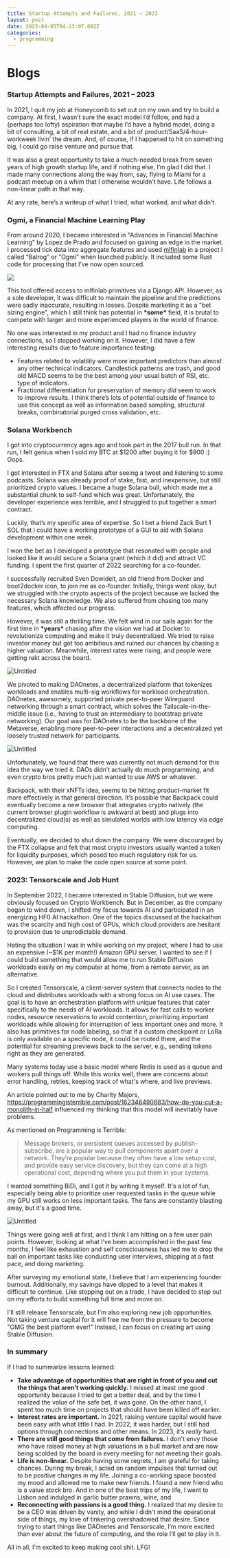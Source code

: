 ```yaml
---
title: Startup Attempts and Failures, 2021 – 2023
layout: post
date: 2023-04-05T04:23:07.602Z
categories:
  - programming
---
```

# Blogs

### Startup Attempts and Failures, 2021 – 2023

In 2021, I quit my job at Honeycomb to set out on my own and try to build a company. At first, I wasn’t sure the exact model I’d follow, and had a (perhaps too lofty) aspiration that maybe I’d have a hybrid model, doing a bit of consulting, a bit of real estate, and a bit of product/SaaS/4-hour-workweek livin’ the dream. And, of course, if I happened to hit on something big, I could go raise venture and pursue that.

It was also a great opportunity to take a much-needed break from seven years of high growth startup life, and if nothing else, I’m glad I did that. I made many connections along the way from, say, flying to Miami for a podcast meetup on a whim that I otherwise wouldn’t have. Life follows a non-linear path in that way.

At any rate, here’s a writeup of what I tried, what worked, and what didn’t.

### Ogmi, a Financial Machine Learning Play

From around 2020, I became interested in "Advances in Financial Machine Learning" by Lopez de Prado and focused on gaining an edge in the market. I processed tick data into aggregate features and used [mlfinlab](https://github.com/hudson-and-thames/mlfinlab) in a project I called “Balrog” or “Ogmi” when launched publicly. It included some Rust code for processing that I’ve now open sourced.

![](/static/images/untitled.png)

This tool offered access to mlfinlab primitives via a Django API. However, as a sole developer, it was difficult to maintain the pipeline and the predictions were sadly inaccurate, resulting in losses. Despite marketing it as a "bet sizing engine", which I still think has potential in **\***some**\*** field, it is brutal to compete with larger and more experienced players in the world of finance.

No one was interested in my product and I had no finance industry connections, so I stopped working on it. However, I did have a few interesting results due to feature importance testing:

* Features related to volatility were more important predictors than almost any other technical indicators. Candlestick patterns are trash, and good old MACD seems to be the best among your usual batch of RSI, etc. type of indicators.
* Fractional differentiation for preservation of memory *did* seem to work to improve results. I think there’s lots of potential outside of finance to use this concept as well as information based sampling, structural breaks, combinatorial purged cross validation, etc.

### Solana Workbench

I got into cryptocurrency ages ago and took part in the 2017 bull run. In that run, I felt genius when I sold my BTC at $1200 after buying it for $900 :) Oops.

I got interested in FTX and Solana after seeing a tweet and listening to some podcasts. Solana was already proof of stake, fast, and inexpensive, but still prioritized crypto values. I became a huge Solana bull, which made me a substantial chunk to self-fund which was great. Unfortunately, the developer experience was terrible, and I struggled to put together a smart contract.

Luckily, that’s my specific area of expertise. So I bet a friend Zack Burt 1 SOL that I could have a working prototype of a GUI to aid with Solana development within one week. 

I won the bet as I developed a prototype that resonated with people and looked like it would secure a Solana grant (which it did) and attract VC funding. I spent the first quarter of 2022 searching for a co-founder.

I successfully recruited Sven Dowideit, an old friend from Docker and boot2docker icon, to join me as co-founder. Initially, things went okay, but we struggled with the crypto aspects of the project because we lacked the necessary Solana knowledge. We also suffered from chasing too many features, which affected our progress.

However, it was still a thrilling time. We felt wind in our sails again for the first time in **\***years**\*** chasing after the vision we had at Docker to revolutionize computing and make it truly decentralized. We tried to raise investor money but got too ambitious and ruined our chances by chasing a higher valuation. Meanwhile, interest rates were rising, and people were getting rekt across the board.

![Untitled](/static/images/untitled-1.png)

We pivoted to making DAOnetes, a decentralized platform that tokenizes workloads and enables multi-sig workflows for workload orchestration. DAOnetes, awesomely, supported private peer-to-peer Wireguard networking through a smart contract, which solves the Tailscale-in-the-middle issue (i.e., having to trust an intermediary to bootstrap private networking). Our goal was for DAOnetes to be the backbone of the Metaverse, enabling more peer-to-peer interactions and a decentralized yet loosely trusted network for participants.

![Untitled](/static/images/untitled-2.png)

Unfortunately, we found that there was currently not much demand for this idea the way we tried it. DAOs didn’t actually do much programming, and even crypto bros pretty much just wanted to use AWS or whatever.

Backpack, with their xNFTs idea, seems to be hitting product-market fit more effectively in that general direction. It’s possible that Backpack could eventually become a new browser that integrates crypto natively (the current browser plugin workflow is awkward at best) and plugs into decentralized cloud(s) as well as simulated worlds with low latency via edge computing.

Eventually, we decided to shut down the company. We were discouraged by the FTX collapse and felt that most crypto investors usually wanted a token for liquidity purposes, which posed too much regulatory risk for us. However, we plan to make the code open source at some point.

### 2023: Tensorscale and Job Hunt

In September 2022, I became interested in Stable Diffusion, but we were obviously focused on Crypto Workbench. But in December, as the company began to wind down, I shifted my focus towards AI and participated in an energizing HF0 AI hackathon. One of the topics discussed at the hackathon was the scarcity and high cost of GPUs, which cloud providers are hesitant to provision due to unpredictable demand.

Hating the situation I was in while working on my project, where I had to use an expensive (~$1K per month!) Amazon GPU server, I wanted to see if I could build something that would allow me to run Stable Diffusion workloads easily on my computer at home, from a remote server, as an alternative.

So I created Tensorscale, a client-server system that connects nodes to the cloud and distributes workloads with a strong focus on AI use cases. The goal is to have an orchestration platform with unique features that cater specifically to the needs of AI workloads. It allows for fast calls to worker nodes, resource reservations to avoid contention, prioritizing important workloads while allowing for interruption of less important ones and more. It also has primitives for node labeling, so that if a custom checkpoint or LoRa is only available on a specific node, it could be routed there, and the potential for streaming previews back to the server, e.g., sending tokens right as they are generated.

Many systems today use a basic model where Redis is used as a queue and workers pull things off. While this works well, there are concerns about error handling, retries, keeping track of what's where, and live previews.

An article pointed out to me by Charity Majors, <https://programmingisterrible.com/post/162346490883/how-do-you-cut-a-monolith-in-half> influenced my thinking that this model will inevitably have problems.

As mentioned on Programming is Terrible:

> Message brokers, or persistent queues accessed by publish-subscribe, are a popular way to pull components apart over a network. They’re popular because they often have a low setup cost, and provide easy service discovery, but they can come at a high operational cost, depending where you put them in your systems.

I wanted something BiDi, and I got it by writing it myself. It's a lot of fun, especially being able to prioritize user requested tasks in the queue while my GPU still works on less important tasks. The fans are constantly blasting away, but it's a good time.

![Untitled](/static/images/untitled-3.png)

Things were going well at first, and I think I am hitting on a few user pain points. However, looking at what I’ve been accomplished in the past few months, I feel like exhaustion and self consciousness has led me to drop the ball on important tasks like conducting user interviews, shipping at a fast pace, and doing marketing.

After surveying my emotional state, I believe that I am experiencing founder burnout. Additionally, my savings have dipped to a level that makes it difficult to continue. Like stopping out on a trade, I have decided to stop out on my efforts to build something full time and move on.

I'll still release Tensorscale, but I'm also exploring new job opportunities. Not taking venture capital for it will free me from the pressure to become "OMG the best platform ever!" Instead, I can focus on creating art using Stable Diffusion.

### In summary

If I had to summarize lessons learned:

* **Take advantage of opportunities that are right in front of you and cut the things that aren’t working quickly.** I missed at least one good opportunity because I tried to get a better deal, and by the time I realized the value of the safe bet, it was gone. On the other hand, I spent too much time on projects that should have been killed off earlier.
* **Interest rates are important.** In 2021, raising venture capital would have been easy with what little I had. In 2022, it was harder, but I still had options through connections and other means. In 2023, it’s *really* hard.
* **There are still good things that come from failures.** I don't envy those who have raised money at high valuations in a bull market and are now being scolded by the board in every meeting for not meeting their goals.
* **Life is non-linear.** Despite having some regrets, I am grateful for taking chances. During my break, I acted on random impulses that turned out to be positive changes in my life. Joining a co-working space boosted my mood and allowed me to make new friends. I found a new friend who is a value stock bro. And in one of the best trips of my life, I went to Lisbon and indulged in garlic butter prawns, wine, and
* **Reconnecting with passions is a good thing.** I realized that my desire to be a CEO was driven by vanity, and while I didn't mind the operational side of things, my love of tinkering overshadowed that desire. Since trying to start things like DAOnetes and Tensorscale, I’m more excited than ever about the future of computing, and the role I’ll get to play in it.

All in all, I’m excited to keep making cool shit. LFG!